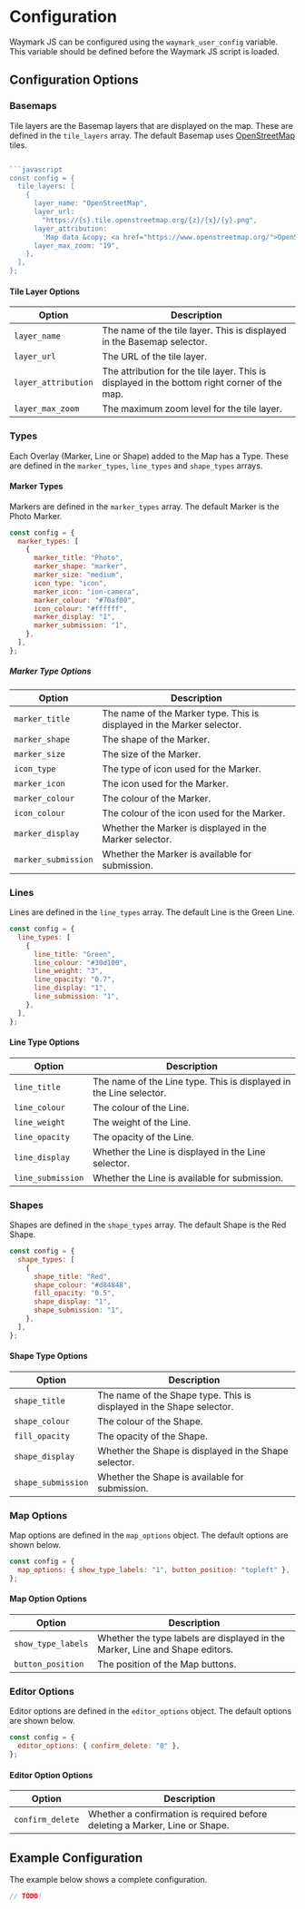 # Configuration

Waymark JS can be configured using the `waymark_user_config` variable. This variable should be defined before the Waymark JS script is loaded.

## Configuration Options

### Basemaps

Tile layers are the Basemap layers that are displayed on the map. These are defined in the `tile_layers` array. The default Basemap uses [OpenStreetMap](https://www.openstreetmap.org/) tiles.

````javascript

```javascript
const config = {
  tile_layers: [
    {
      layer_name: "OpenStreetMap",
      layer_url:
        "https://{s}.tile.openstreetmap.org/{z}/{x}/{y}.png",
      layer_attribution:
        'Map data &copy; <a href="https://www.openstreetmap.org/">OpenStreetMap</a> contributors',
      layer_max_zoom: "19",
    },
  ],
};
````

#### Tile Layer Options

| Option              | Description                                                                                  |
| ------------------- | -------------------------------------------------------------------------------------------- |
| `layer_name`        | The name of the tile layer. This is displayed in the Basemap selector.                       |
| `layer_url`         | The URL of the tile layer.                                                                   |
| `layer_attribution` | The attribution for the tile layer. This is displayed in the bottom right corner of the map. |
| `layer_max_zoom`    | The maximum zoom level for the tile layer.                                                   |

### Types

Each Overlay (Marker, Line or Shape) added to the Map has a Type. These are defined in the `marker_types`, `line_types` and `shape_types` arrays.

#### Marker Types

Markers are defined in the `marker_types` array. The default Marker is the Photo Marker.

```javascript
const config = {
  marker_types: [
    {
      marker_title: "Photo",
      marker_shape: "marker",
      marker_size: "medium",
      icon_type: "icon",
      marker_icon: "ion-camera",
      marker_colour: "#70af00",
      icon_colour: "#ffffff",
      marker_display: "1",
      marker_submission: "1",
    },
  ],
};
```

##### Marker Type Options

| Option              | Description                                                            |
| ------------------- | ---------------------------------------------------------------------- |
| `marker_title`      | The name of the Marker type. This is displayed in the Marker selector. |
| `marker_shape`      | The shape of the Marker.                                               |
| `marker_size`       | The size of the Marker.                                                |
| `icon_type`         | The type of icon used for the Marker.                                  |
| `marker_icon`       | The icon used for the Marker.                                          |
| `marker_colour`     | The colour of the Marker.                                              |
| `icon_colour`       | The colour of the icon used for the Marker.                            |
| `marker_display`    | Whether the Marker is displayed in the Marker selector.                |
| `marker_submission` | Whether the Marker is available for submission.                        |

### Lines

Lines are defined in the `line_types` array. The default Line is the Green Line.

```javascript
const config = {
  line_types: [
    {
      line_title: "Green",
      line_colour: "#30d100",
      line_weight: "3",
      line_opacity: "0.7",
      line_display: "1",
      line_submission: "1",
    },
  ],
};
```

#### Line Type Options

| Option            | Description                                                        |
| ----------------- | ------------------------------------------------------------------ |
| `line_title`      | The name of the Line type. This is displayed in the Line selector. |
| `line_colour`     | The colour of the Line.                                            |
| `line_weight`     | The weight of the Line.                                            |
| `line_opacity`    | The opacity of the Line.                                           |
| `line_display`    | Whether the Line is displayed in the Line selector.                |
| `line_submission` | Whether the Line is available for submission.                      |

### Shapes

Shapes are defined in the `shape_types` array. The default Shape is the Red Shape.

```javascript
const config = {
  shape_types: [
    {
      shape_title: "Red",
      shape_colour: "#d84848",
      fill_opacity: "0.5",
      shape_display: "1",
      shape_submission: "1",
    },
  ],
};
```

#### Shape Type Options

| Option             | Description                                                          |
| ------------------ | -------------------------------------------------------------------- |
| `shape_title`      | The name of the Shape type. This is displayed in the Shape selector. |
| `shape_colour`     | The colour of the Shape.                                             |
| `fill_opacity`     | The opacity of the Shape.                                            |
| `shape_display`    | Whether the Shape is displayed in the Shape selector.                |
| `shape_submission` | Whether the Shape is available for submission.                       |

### Map Options

Map options are defined in the `map_options` object. The default options are shown below.

```javascript
const config = {
  map_options: { show_type_labels: "1", button_position: "topleft" },
};
```

#### Map Option Options

| Option             | Description                                                                  |
| ------------------ | ---------------------------------------------------------------------------- |
| `show_type_labels` | Whether the type labels are displayed in the Marker, Line and Shape editors. |
| `button_position`  | The position of the Map buttons.                                             |

### Editor Options

Editor options are defined in the `editor_options` object. The default options are shown below.

```javascript
const config = {
  editor_options: { confirm_delete: "0" },
};
```

#### Editor Option Options

| Option           | Description                                                                 |
| ---------------- | --------------------------------------------------------------------------- |
| `confirm_delete` | Whether a confirmation is required before deleting a Marker, Line or Shape. |

## Example Configuration

The example below shows a complete configuration.

```javascript
// TODO!
```

<!-- TODO -->
